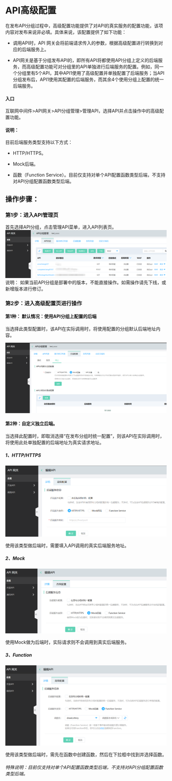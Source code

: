 # API高级配置

在发布API分组过程中，高级配置功能提供了对API的真实服务的配置功能，该项内容对发布来说非必填。具体来说，该配置提供了如下功能：


- 调用API时，API 网关会将前端请求传入的参数，根据高级配置进行转换到对应的后端服务上。


- API网关是基于分组发布API的，即所有API将都使用API分组上定义的后端服务，而高级配置功能可对分组里的API单独进行后端服务的配置。例如，同一个分组里有5个API，其中API1使用了高级配置并单独配置了后端服务；当API分组发布后，API1使用其配置的后端服务，而其余4个使用分组上配置的统一后端服务。




#### 入口
互联网中间件>API网关>API分组管理>管理API，选择API并点击操作中的高级配置功能。

####   说明：


目前后端服务类型支持以下方式：


- HTTP/HTTPS。


- Mock后端。


- 函数（Function Service）。目前仅支持对单个API配置函数类型后端，不支持对API分组配置函数类型后端。



##  操作步骤：
###  第1步：进入API管理页
首先选择API分组，点击管理API菜单，进入API列表页。
 ![API列表](../../../../../image/Internet-Middleware/API-Gateway/advanced-configuration-1.png)
说明：
如果当前API分组是部署中的版本，不能直接操作。如需操作请先下线，或新增版本进行修订。

###  第2步：进入高级配置页进行操作
####  第1种： 默认情况：使用API分组上配置的后端
当选择此类型配置时，该API在实际调用时，将使用配置的分组默认后端地址内容。

 ![API列表](../../../../../image/Internet-Middleware/API-Gateway/advanced-configuration-2.png)
 


####   第2种：自定义独立后端。
当选择此配置时，即取消选择“在发布分组时统一配置”，则该API在实际调用时，将使用此处单独配置的后端地址为真实请求地址。

##### 1、HTTP/HTTPS

 ![API列表](../../../../../image/Internet-Middleware/API-Gateway/advanced-configuration-4.png)
 
 使用该类型做后端时，需要填入API调用的真实后端服务地址。
 

##### 2、Mock

 ![API列表](../../../../../image/Internet-Middleware/API-Gateway/advanced-configuration-5.png)
 
使用Mock做为后端时，实际请求则不会调用到真实后端服务。

##### 3、Function

 ![API列表](../../../../../image/Internet-Middleware/API-Gateway/advanced-configuration-6.png)
 
使用该类型做后端时，需先在函数中创建函数，然后在下拉框中找到并选择函数。
######  特殊说明：目前仅支持对单个API配置函数类型后端，不支持对API分组配置函数类型后端。
